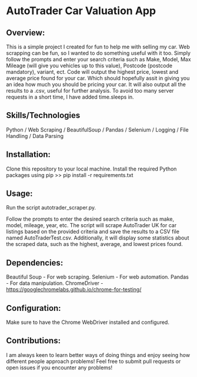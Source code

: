 # AutoTrader Car Valuation App

## Overview: 

This is a simple project I created for fun to help me with selling my car. Web scrapping can be fun, so I wanted to do something useful with it too. Simply follow the prompts and enter your search criteria such as Make, Model, Max Mileage (will give you vehicles up to this value), Postcode (postcode mandatory), variant, ect. Code will output the highest price, lowest and average price found for your car. Which should hopefully assit in giving you an idea how much you should be pricing your car. It will also output all the results to a .csv, useful for further analysis. To avoid too many server requests in a short time, I have added time.sleeps in.

## Skills/Technologies
Python / Web Scraping / BeautifulSoup / Pandas / Selenium / Logging / File Handling / Data Parsing

## Installation:
Clone this repository to your local machine.
Install the required Python packages using pip >>
pip install -r requirements.txt

## Usage:
Run the script autotrader_scraper.py.

Follow the prompts to enter the desired search criteria such as make, model, mileage, year, etc.
The script will scrape AutoTrader UK for car listings based on the provided criteria and save the results to a CSV file named AutoTraderTest.csv.
Additionally, it will display some statistics about the scraped data, such as the highest, average, and lowest prices found.

## Dependencies:
Beautiful Soup - For web scraping.
Selenium - For web automation.
Pandas - For data manipulation.
ChromeDriver - https://googlechromelabs.github.io/chrome-for-testing/

## Configuration:
Make sure to have the Chrome WebDriver installed and configured.

## Contributions:
I am always keen to learn better ways of doing things and enjoy seeing how different people approach problems! Feel free to submit pull requests or open issues if you encounter any problems!
